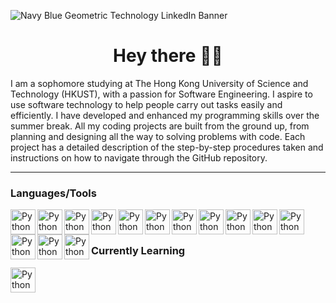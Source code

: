 ![Navy Blue Geometric Technology LinkedIn Banner](https://github.com/user-attachments/assets/4e105304-617a-4924-ae10-973a9ee62bd5)

<h1 align="center"">Hey there 👋🏼 </h1>

I am a sophomore studying at The Hong Kong University of Science and Technology (HKUST), with a passion for Software Engineering. I aspire to use software technology to help people carry out tasks easily and efficiently. I have developed and enhanced my programming skills over the summer break. All my coding projects are built from the ground up, from planning and designing all the way to solving problems with code. Each project has a detailed description of the step-by-step procedures taken and instructions on how to navigate through the GitHub repository.

---

### Languages/Tools

<img align="left" alt="Python" width="40px" style="paddin-right:10px" src="https://cdn.jsdelivr.net/gh/devicons/devicon@latest/icons/python/python-original.svg" />
<img align="left" alt="Python" width="40px" style="paddin-right:10px" src="https://cdn.jsdelivr.net/gh/devicons/devicon@latest/icons/html5/html5-original.svg" />
<img align="left" alt="Python" width="40px" style="paddin-right:10px" src="https://cdn.jsdelivr.net/gh/devicons/devicon@latest/icons/css3/css3-original.svg" />
<img align="left" alt="Python" width="40px" style="paddin-right:10px" src="https://cdn.jsdelivr.net/gh/devicons/devicon@latest/icons/bootstrap/bootstrap-original.svg" />
<img align="left" alt="Python" width="40px" style="paddin-right:10px" src="https://cdn.jsdelivr.net/gh/devicons/devicon@latest/icons/javascript/javascript-original.svg" />
<img align="left" alt="Python" width="40px" style="paddin-right:10px" src="https://cdn.jsdelivr.net/gh/devicons/devicon@latest/icons/react/react-original.svg" />
<img align="left" alt="Python" width="40px" style="paddin-right:10px" src="https://cdn.jsdelivr.net/gh/devicons/devicon@latest/icons/nodejs/nodejs-original-wordmark.svg" />
<img align="left" alt="Python" width="40px" style="paddin-right:10px" src="https://cdn.jsdelivr.net/gh/devicons/devicon@latest/icons/mongodb/mongodb-original.svg" />
<img align="left" alt="Python" width="40px" style="paddin-right:10px" src="https://cdn.jsdelivr.net/gh/devicons/devicon@latest/icons/pandas/pandas-original-wordmark.svg" />
<img align="left" alt="Python" width="40px" style="paddin-right:10px" src="https://cdn.jsdelivr.net/gh/devicons/devicon@latest/icons/numpy/numpy-original.svg" />
<img align="left" alt="Python" width="40px" style="paddin-right:10px" src="https://cdn.jsdelivr.net/gh/devicons/devicon@latest/icons/scikitlearn/scikitlearn-original.svg" />
<img align="left" alt="Python" width="40px" style="paddin-right:10px" src="https://cdn.jsdelivr.net/gh/devicons/devicon@latest/icons/matplotlib/matplotlib-original.svg" />
<img align="left" alt="Python" width="40px" style="paddin-right:10px" src="https://cdn.jsdelivr.net/gh/devicons/devicon@latest/icons/figma/figma-original.svg" />
<img align="left" alt="Python" width="40px" style="paddin-right:10px" src="https://cdn.jsdelivr.net/gh/devicons/devicon@latest/icons/git/git-original.svg" />
<br/>

#

### Currently Learning

<img align="left" align="left" alt="Python" width="40px" style="paddin-right:10px background-color:white" src="https://cdn.jsdelivr.net/gh/devicons/devicon@latest/icons/flask/flask-original.svg" />
          
          
          

                    
          
          
          
          
          

          
          
          
          
          

          
